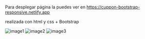 Para desplegar página la puedes ver en https://cuppon-bootstrap-responsive.netlify.app

realizada con html y css + Bootstrap

![image1](https://github.com/Katherine-LM/cuppon-bootstrap-responsive/assets/84242735/7d29f3f6-8117-4832-ab91-5645d50c7416)
![image2](https://github.com/Katherine-LM/cuppon-bootstrap-responsive/assets/84242735/508e95fe-eb87-4775-b67c-ae5eca56c089)
![image3](https://github.com/Katherine-LM/cuppon-bootstrap-responsive/assets/84242735/51116a89-837a-4543-9227-c96dc64a50fa)
